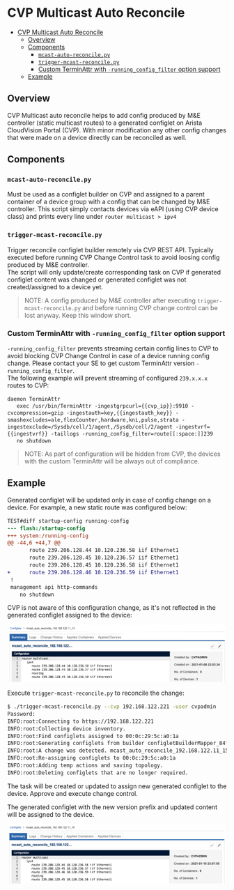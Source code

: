 # CVP Multicast Auto Reconcile

<!-- TOC -->

- [CVP Multicast Auto Reconcile](#cvp-multicast-auto-reconcile)
  - [Overview](#overview)
  - [Components](#components)
    - [`mcast-auto-reconcile.py`](#mcast-auto-reconcilepy)
    - [`trigger-mcast-reconcile.py`](#trigger-mcast-reconcilepy)
    - [Custom TerminAttr with `-running_config_filter` option support](#custom-terminattr-with--running_config_filter-option-support)
  - [Example](#example)

<!-- /TOC -->

## Overview

CVP Multicast auto reconcile helps to add config produced by M&E controller (static multicast routes) to a generated configlet on Arista CloudVision Portal (CVP). With minor modification any other config changes that were made on a device directly can be reconciled as well.

## Components

### `mcast-auto-reconcile.py`

Must be used as a configlet builder on CVP and assigned to a parent container of a device group with a config that can be changed by M&E controller. This script simply contacts devices via eAPI (using CVP device class) and prints every line under `router multicast > ipv4`

### `trigger-mcast-reconcile.py`

Trigger reconcile configlet builder remotely via CVP REST API. Typically executed before running CVP Change Control task to avoid loosing config produced by M&E controller.  
The script will only update/create corresponding task on CVP if generated configlet content was changed or generated configlet was not created/assigned to a device yet.

> NOTE: A config produced by M&E controller after executing `trigger-mcast-reconcile.py` and before running CVP change control can be lost anyway. Keep this window short.

### Custom TerminAttr with `-running_config_filter` option support

`-running_config_filter` prevents streaming certain config lines to CVP to avoid blocking CVP Change Control in case of a device running config change. Please contact your SE to get custom TerminAttr version `-running_config_filter`.  
The following example will prevent streaming of configured `239.x.x.x` routes to CVP:

```jinja
daemon TerminAttr   
   exec /usr/bin/TerminAttr -ingestgrpcurl={{cvp_ip}}:9910 -cvcompression=gzip -ingestauth=key,{{ingestauth_key}} -smashexcludes=ale,flexCounter,hardware,kni,pulse,strata -ingestexclude=/Sysdb/cell/1/agent,/Sysdb/cell/2/agent -ingestvrf={{ingestvrf}} -taillogs -running_config_filter=route[[:space:]]239
   no shutdown
```

> NOTE: As part of configuration will be hidden from CVP, the devices with the custom TerminAttr will be always out of compliance.

## Example

Generated configlet will be updated only in case of config change on a device.
For example, a new static route was configured below:

```diff
TEST#diff startup-config running-config
--- flash:/startup-config
+++ system:/running-config
@@ -44,6 +44,7 @@
       route 239.206.128.44 10.120.236.58 iif Ethernet1
       route 239.206.128.45 10.120.236.57 iif Ethernet1
       route 239.206.128.45 10.120.236.58 iif Ethernet1
+      route 239.206.128.46 10.120.236.59 iif Ethernet1
 !
 management api http-commands
    no shutdown
```

CVP is not aware of this configuration change, as it's not reflected in the generated configlet assigned to the device:

![original-gen-configlet](media/2021-01-10-23-05-22.png)

Execute `trigger-mcast-reconcile.py` to reconcile the change:

```bash
$ ./trigger-mcast-reconcile.py --cvp 192.168.122.221 -user cvpadmin
Password:
INFO:root:Connecting to https://192.168.122.221
INFO:root:Collecting device inventory.
INFO:root:Find configlets assigned to 00:0c:29:5c:a0:1a
INFO:root:Generating configlets from builder configletBuilderMapper_84f2fbbc-689b-4f27-b050-fa012e9e2c6e for devices ['00:0c:29:5c:a0:1a'] in container container_f86f2d3e-0839-4acb-a1cb-ac31ab6bfd33
INFO:root:A change was detected. mcast_auto_reconcile_192.168.122.11_15 will be replaced with mcast_auto_reconcile_192.168.122.11_16
INFO:root:Re-assigning configlets to 00:0c:29:5c:a0:1a
INFO:root:Adding temp actions and saving topology.
INFO:root:Deleting configlets that are no longer required.
```

The task will be created or updated to assign new generated configlet to the device.
Approve and execute change control.

The generated configlet with the new version prefix and updated content will be assigned to the device.

![updated-gen-configlet](media/2021-01-10-23-13-51.png)
